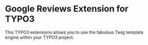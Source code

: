 # Google Reviews Extension for TYPO3

This TYPO3 extensions allows you to use the fabulous Twig template engine within your TYPO3 project.